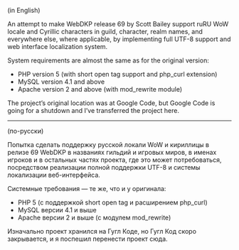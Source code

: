 (in English)

An attempt to make WebDKP release 69 by Scott Bailey support ruRU WoW locale and Cyrillic characters in guild, character, realm names, and everywhere else, where applicable, by implementing full UTF-8 support and web interface localization system.

System requirements are almost the same as for the original version:

- PHP version 5 (with short open tag support and php_curl extension)
- MySQL version 4.1 and above
- Apache version 2 and above (with mod_rewrite module)

The project’s original location was at Google Code, but Google Code is going for a shutdown and I’ve transferred the project here.

* * *

(по-русски)

Попытка сделать поддержку русской локали WoW и кириллицы в релизе 69 WebDKP в названиях гильдий и игровых миров, в именах игроков и в остальных частях проекта, где это может потребоваться, посредством реализации полной поддержки UTF-8 и системы локализации веб-интерфейса.

Системные требования — те же, что и у оригинала:

- PHP 5 (с поддержкой short open tag и расширением php_curl)
- MySQL версии 4.1 и выше
- Apache версии 2 и выше (с модулем mod_rewrite)

Изначально проект хранился на Гугл Коде, но Гугл Код скоро закрывается, и я поспешил перенести проект сюда.
